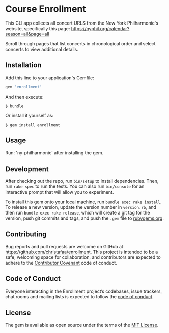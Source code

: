 # Course Enrollment

This CLI app collects all concert URLS from the New York Philharmonic's website,
specifically this page: https://nyphil.org/calendar?season=all&page=all

Scroll through pages that list concerts in chronological order and select concerts
to view additional details.

## Installation

Add this line to your application's Gemfile:

```ruby
gem 'enrollment'
```

And then execute:

    $ bundle

Or install it yourself as:

    $ gem install enrollment

## Usage

Run: 'ny-philharmonic' after installing the gem.

## Development

After checking out the repo, run `bin/setup` to install dependencies. Then, run `rake spec` to run the tests. You can also run `bin/console` for an interactive prompt that will allow you to experiment.

To install this gem onto your local machine, run `bundle exec rake install`. To release a new version, update the version number in `version.rb`, and then run `bundle exec rake release`, which will create a git tag for the version, push git commits and tags, and push the `.gem` file to [rubygems.org](https://rubygems.org).

## Contributing

Bug reports and pull requests are welcome on GitHub at https://github.com/christafaa/enrollment. This project is intended to be a safe, welcoming space for collaboration, and contributors are expected to adhere to the [Contributor Covenant](http://contributor-covenant.org) code of conduct.

## Code of Conduct

Everyone interacting in the Enrollment project’s codebases, issue trackers, chat rooms and mailing lists is expected to follow the [code of conduct](https://github.com/christafaa/enrollment/blob/master/CODE_OF_CONDUCT.md).

## License

The gem is available as open source under the terms of the [MIT License](http://opensource.org/licenses/MIT).
